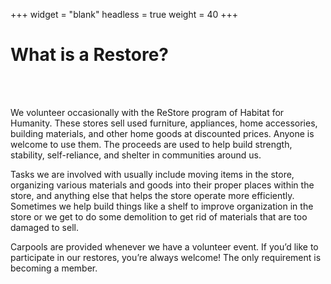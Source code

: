 +++
widget = "blank"
headless = true
weight = 40
+++
<html>
<main id="about">
    <div class="row">
      <div class="text-center">
        <h1>
          What is a Restore?
        </h1>
      </div>
      <br />
      <br />
      <div class="text-left">
        <p>
          We volunteer occasionally with the ReStore program of Habitat for Humanity. These stores sell used furniture, appliances, home accessories, building materials, and other home goods at discounted prices. Anyone is welcome to use them. The proceeds are used to help build strength, stability, self-reliance, and shelter in communities around us.</p>
        <p>
         Tasks we are involved with usually include moving items in the store, organizing various materials and goods into their proper places within the store, and anything else that helps the store operate more efficiently. Sometimes we help build things like a shelf to improve organization in the store or we get to do some demolition to get rid of materials that are too damaged to sell.</p>
         <p>
          Carpools are provided whenever we have a volunteer event. If you’d like to participate in our restores, you’re always welcome! The only requirement is becoming a member.</p>
        <br />
        <br />
    </div>
    <br />
    <br />
  </div>
</main>
</html>

